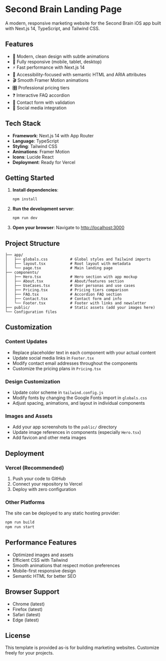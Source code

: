 # Second Brain Landing Page

A modern, responsive marketing website for the Second Brain iOS app built with Next.js 14, TypeScript, and Tailwind CSS.

## Features

- 🎨 Modern, clean design with subtle animations
- 📱 Fully responsive (mobile, tablet, desktop)
- ⚡ Fast performance with Next.js 14
- 🎯 Accessibility-focused with semantic HTML and ARIA attributes
- 🎬 Smooth Framer Motion animations
- 🎛️ Professional pricing tiers
- ❓ Interactive FAQ accordion
- 📧 Contact form with validation
- 🔗 Social media integration

## Tech Stack

- **Framework**: Next.js 14 with App Router
- **Language**: TypeScript
- **Styling**: Tailwind CSS
- **Animations**: Framer Motion
- **Icons**: Lucide React
- **Deployment**: Ready for Vercel

## Getting Started

1. **Install dependencies**:
   ```bash
   npm install
   ```

2. **Run the development server**:
   ```bash
   npm run dev
   ```

3. **Open your browser**:
   Navigate to [http://localhost:3000](http://localhost:3000)

## Project Structure

```
├── app/
│   ├── globals.css          # Global styles and Tailwind imports
│   ├── layout.tsx           # Root layout with metadata
│   └── page.tsx             # Main landing page
├── components/
│   ├── Hero.tsx             # Hero section with app mockup
│   ├── About.tsx            # About/features section
│   ├── UseCases.tsx         # User personas and use cases
│   ├── Pricing.tsx          # Pricing tiers comparison
│   ├── FAQ.tsx              # Accordion FAQ section
│   ├── Contact.tsx          # Contact form and info
│   └── Footer.tsx           # Footer with links and newsletter
├── public/                  # Static assets (add your images here)
└── Configuration files
```

## Customization

### Content Updates
- Replace placeholder text in each component with your actual content
- Update social media links in `Footer.tsx`
- Modify contact email addresses throughout the components
- Customize the pricing plans in `Pricing.tsx`

### Design Customization
- Update color scheme in `tailwind.config.js`
- Modify fonts by changing the Google Fonts import in `globals.css`
- Adjust spacing, animations, and layout in individual components

### Images and Assets
- Add your app screenshots to the `public/` directory
- Update image references in components (especially `Hero.tsx`)
- Add favicon and other meta images

## Deployment

### Vercel (Recommended)
1. Push your code to GitHub
2. Connect your repository to Vercel
3. Deploy with zero configuration

### Other Platforms
The site can be deployed to any static hosting provider:
```bash
npm run build
npm run start
```

## Performance Features

- Optimized images and assets
- Efficient CSS with Tailwind
- Smooth animations that respect motion preferences
- Mobile-first responsive design
- Semantic HTML for better SEO

## Browser Support

- Chrome (latest)
- Firefox (latest)
- Safari (latest)
- Edge (latest)

## License

This template is provided as-is for building marketing websites. Customize freely for your projects.